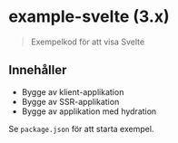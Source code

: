 # example-svelte (3.x)

> Exempelkod för att visa Svelte

## Innehåller

-   Bygge av klient-applikation
-   Bygge av SSR-applikation
-   Bygge av applikation med hydration

Se `package.json` för att starta exempel.
